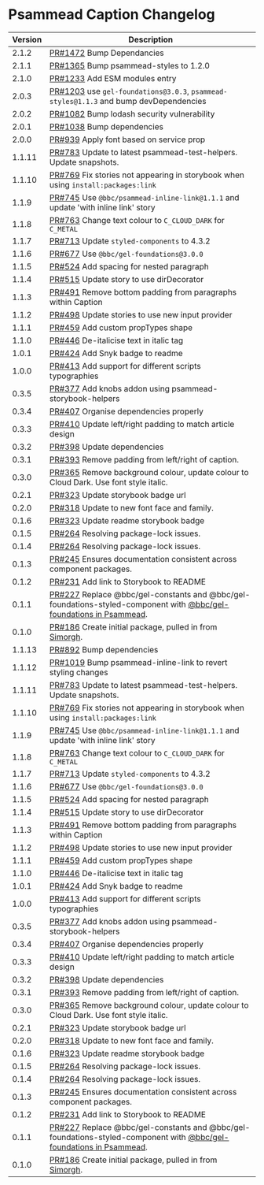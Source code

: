 # Psammead Caption Changelog

<!-- prettier-ignore -->
| Version | Description |
|---------|-------------|
| 2.1.2 | [PR#1472](https://github.com/bbc/psammead/pull/1472) Bump Dependancies |
| 2.1.1 | [PR#1365](https://github.com/bbc/psammead/pull/1365) Bump psammead-styles to 1.2.0 |
| 2.1.0 | [PR#1233](https://github.com/bbc/psammead/pull/1233) Add ESM modules entry |
| 2.0.3   | [PR#1203](https://github.com/bbc/psammead/pull/1203) use `gel-foundations@3.0.3`, `psammead-styles@1.1.3` and bump devDependencies |
| 2.0.2   | [PR#1082](https://github.com/bbc/psammead/pull/1082) Bump lodash security vulnerability |
| 2.0.1   | [PR#1038](https://github.com/bbc/psammead/pull/1038) Bump dependencies |
| 2.0.0 | [PR#939](https://github.com/bbc/psammead/pull/939) Apply font based on service prop |
| 1.1.11 | [PR#783](https://github.com/bbc/psammead/pull/783) Update to latest psammead-test-helpers. Update snapshots. |
| 1.1.10   | [PR#769](https://github.com/bbc/psammead/pull/769) Fix stories not appearing in storybook when using `install:packages:link` |
| 1.1.9 | [PR#745](https://github.com/bbc/psammead/pull/745) Use `@bbc/psammead-inline-link@1.1.1` and update 'with inline link' story |
| 1.1.8 | [PR#763](https://github.com/bbc/psammead/pull/763) Change text colour to `C_CLOUD_DARK` for `C_METAL` |
| 1.1.7 | [PR#713](https://github.com/bbc/psammead/pull/713) Update `styled-components` to 4.3.2 |
| 1.1.6 | [PR#677](https://github.com/bbc/psammead/pull/677) Use `@bbc/gel-foundations@3.0.0` |
| 1.1.5 | [PR#524](https://github.com/bbc/psammead/pull/524) Add spacing for nested paragraph |
| 1.1.4 | [PR#515](https://github.com/bbc/psammead/pull/515) Update story to use dirDecorator |
| 1.1.3 | [PR#491](https://github.com/bbc/psammead/pull/491) Remove bottom padding from paragraphs within Caption |
| 1.1.2 | [PR#498](https://github.com/bbc/psammead/pull/498) Update stories to use new input provider |
| 1.1.1 | [PR#459](https://github.com/bbc/psammead/pull/459) Add custom propTypes shape |
| 1.1.0 | [PR#446](https://github.com/bbc/psammead/pull/446) De-italicise text in italic tag |
| 1.0.1 | [PR#424](https://github.com/bbc/psammead/pull/424) Add Snyk badge to readme |
| 1.0.0 | [PR#413](https://github.com/bbc/psammead/pull/413) Add support for different scripts typographies |
| 0.3.5 | [PR#377](https://github.com/bbc/psammead/pull/377) Add knobs addon using psammead-storybook-helpers |
| 0.3.4 | [PR#407](https://github.com/bbc/psammead/pull/407) Organise dependencies properly |
| 0.3.3 | [PR#410](https://github.com/bbc/psammead/pull/410) Update left/right padding to match article design |
| 0.3.2 | [PR#398](https://github.com/bbc/psammead/pull/398) Update dependencies |
| 0.3.1 | [PR#393](https://github.com/bbc/psammead/pull/393) Remove padding from left/right of caption. |
| 0.3.0 | [PR#365](https://github.com/bbc/psammead/pull/365) Remove background colour, update colour to Cloud Dark. Use font style italic. |
| 0.2.1 | [PR#323](https://github.com/bbc/psammead/pull/323) Update storybook badge url |
| 0.2.0 | [PR#318](https://github.com/BBC/psammead/pull/318) Update to new font face and family. |
| 0.1.6 | [PR#323](https://github.com/BBC/psammead/pull/323) Update readme storybook badge |
| 0.1.5 | [PR#264](https://github.com/BBC/psammead/pull/319) Resolving package-lock issues. |
| 0.1.4 | [PR#264](https://github.com/BBC/psammead/pull/264) Resolving package-lock issues. |
| 0.1.3 | [PR#245](https://github.com/BBC-News/psammead/pull/245) Ensures documentation consistent across component packages. |
| 0.1.2 | [PR#231](https://github.com/BBC-News/psammead/pull/231) Add link to Storybook to README |
| 0.1.1 | [PR#227](https://github.com/BBC-News/psammead/pull/227) Replace @bbc/gel-constants and @bbc/gel-foundations-styled-component with [@bbc/gel-foundations in Psammead](https://github.com/BBC-News/psammead/issues/226). |
| 0.1.0 | [PR#186](https://github.com/BBC-News/psammead/pull/186) Create initial package, pulled in from [Simorgh](https://github.com/BBC-News/simorgh). |
| 1.1.13   | [PR#892](https://github.com/bbc/psammead/pull/892) Bump dependencies |
| 1.1.12  | [PR#1019](https://github.com/bbc/psammead/pull/1019) Bump psammead-inline-link to revert styling changes |
| 1.1.11  | [PR#783](https://github.com/bbc/psammead/pull/783) Update to latest psammead-test-helpers. Update snapshots. |
| 1.1.10  | [PR#769](https://github.com/bbc/psammead/pull/769) Fix stories not appearing in storybook when using `install:packages:link` |
| 1.1.9   | [PR#745](https://github.com/bbc/psammead/pull/745) Use `@bbc/psammead-inline-link@1.1.1` and update 'with inline link' story |
| 1.1.8   | [PR#763](https://github.com/bbc/psammead/pull/763) Change text colour to `C_CLOUD_DARK` for `C_METAL` |
| 1.1.7   | [PR#713](https://github.com/bbc/psammead/pull/713) Update `styled-components` to 4.3.2 |
| 1.1.6   | [PR#677](https://github.com/bbc/psammead/pull/677) Use `@bbc/gel-foundations@3.0.0` |
| 1.1.5   | [PR#524](https://github.com/bbc/psammead/pull/524) Add spacing for nested paragraph |
| 1.1.4   | [PR#515](https://github.com/bbc/psammead/pull/515) Update story to use dirDecorator |
| 1.1.3   | [PR#491](https://github.com/bbc/psammead/pull/491) Remove bottom padding from paragraphs within Caption |
| 1.1.2   | [PR#498](https://github.com/bbc/psammead/pull/498) Update stories to use new input provider |
| 1.1.1   | [PR#459](https://github.com/bbc/psammead/pull/459) Add custom propTypes shape |
| 1.1.0   | [PR#446](https://github.com/bbc/psammead/pull/446) De-italicise text in italic tag |
| 1.0.1   | [PR#424](https://github.com/bbc/psammead/pull/424) Add Snyk badge to readme |
| 1.0.0   | [PR#413](https://github.com/bbc/psammead/pull/413) Add support for different scripts typographies |
| 0.3.5   | [PR#377](https://github.com/bbc/psammead/pull/377) Add knobs addon using psammead-storybook-helpers |
| 0.3.4   | [PR#407](https://github.com/bbc/psammead/pull/407) Organise dependencies properly |
| 0.3.3   | [PR#410](https://github.com/bbc/psammead/pull/410) Update left/right padding to match article design |
| 0.3.2   | [PR#398](https://github.com/bbc/psammead/pull/398) Update dependencies |
| 0.3.1   | [PR#393](https://github.com/bbc/psammead/pull/393) Remove padding from left/right of caption. |
| 0.3.0   | [PR#365](https://github.com/bbc/psammead/pull/365) Remove background colour, update colour to Cloud Dark. Use font style italic. |
| 0.2.1   | [PR#323](https://github.com/bbc/psammead/pull/323) Update storybook badge url |
| 0.2.0   | [PR#318](https://github.com/BBC/psammead/pull/318) Update to new font face and family. |
| 0.1.6   | [PR#323](https://github.com/BBC/psammead/pull/323) Update readme storybook badge |
| 0.1.5   | [PR#264](https://github.com/BBC/psammead/pull/319) Resolving package-lock issues. |
| 0.1.4   | [PR#264](https://github.com/BBC/psammead/pull/264) Resolving package-lock issues. |
| 0.1.3   | [PR#245](https://github.com/BBC-News/psammead/pull/245) Ensures documentation consistent across component packages. |
| 0.1.2   | [PR#231](https://github.com/BBC-News/psammead/pull/231) Add link to Storybook to README |
| 0.1.1   | [PR#227](https://github.com/BBC-News/psammead/pull/227) Replace @bbc/gel-constants and @bbc/gel-foundations-styled-component with [@bbc/gel-foundations in Psammead](https://github.com/BBC-News/psammead/issues/226). |
| 0.1.0   | [PR#186](https://github.com/BBC-News/psammead/pull/186) Create initial package, pulled in from [Simorgh](https://github.com/BBC-News/simorgh). |
